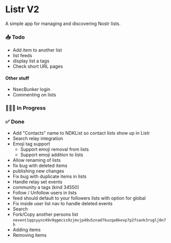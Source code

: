 # Listr V2

A simple app for managing and discovering Nostr lists.

### 📥 Todo

-   Add item to another list
-   list feeds
-   display list a tags
-   Check short URL pages

#### Other stuff

-   NsecBunker login
-   Commenting on lists

### 👨🏼‍💻 In Progress

### ✅ Done

-   Add "Contacts" name to NDKList so contact lists show up in Listr
-   Search relay integration
-   Emoji tag support
    -   Support emoji removal from lists
    -   Support emoji addition to lists
-   Allow renaming of lists
-   fix bug with deleted items
-   publishing new changes
-   Fix bug with duplicate items in lists
-   Handle relay set events
-   community a tags (kind 34550)
-   Follow / Unfollow users in lists
-   feed should default to your followers lists with option for global
-   Fix inside user list nav to handle deleted events
-   Search
-   Fork/Copy another persons list `nevent1qqsyynz49v9qgmcss9zjmvjp49u5znad7kuzqa8kevp7p2fsank3ruglj8n7h`
-   Adding items
-   Removing items
